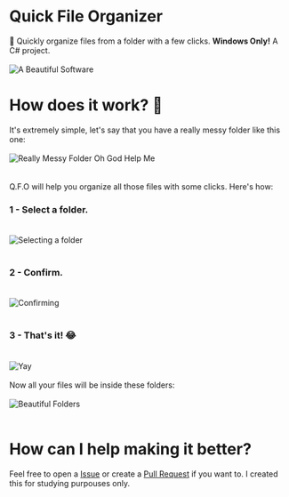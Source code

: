 # Quick File Organizer
:rocket: Quickly organize files from a folder with a few clicks. <b>Windows Only!</b>
A C# project.
<br><br>
![A Beautiful Software](https://i.imgur.com/wrLe2ZU.png)

# How does it work? :thinking:
It's extremely simple, let's say that you have a really messy folder like this one:
<br><br>
![Really Messy Folder Oh God Help Me](https://i.imgur.com/2LpFZ0k.png)
<br><br><br>
Q.F.O will help you organize all those files with some clicks. Here's how:

### 1 - Select a folder.<br><br>
![Selecting a folder](https://i.imgur.com/AfuBPDm.png)
<br><br>
### 2 - Confirm.<br><br>
![Confirming](https://i.imgur.com/jZp3VwY.png)
<br><br>
### 3 - That's it! :joy:<br><br>
![Yay](https://i.imgur.com/J0qQLpc.png)
<br><br>
Now all your files will be inside these folders:<br><br>
![Beautiful Folders](https://i.imgur.com/lgkJbdC.png)
<br><br>
# How can I help making it better?
Feel free to open a <a href="https://github.com/saulojoab/Quick-File-Organizer/issues">Issue</a> or create a <a href="https://github.com/saulojoab/Quick-File-Organizer/pulls">Pull Request</a> if you want to. I created this for studying purpouses only.
